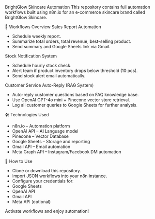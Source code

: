 BrightGlow Skincare Automation
This repository contains full automation workflows built using n8n.io for an e-commerce skincare brand called BrightGlow Skincare.

📂 Workflows Overview
Sales Report Automation
- Schedule weekly report.
- Summarize total orders, total revenue, best-selling product.
- Send summary and Google Sheets link via Gmail.

Stock Notification System
- Schedule hourly stock check.
- Alert team if product inventory drops below threshold (10 pcs).
- Send stock alert email automatically.

Customer Service Auto-Reply (RAG System)
- Auto-reply customer questions based on FAQ knowledge base.
- Use OpenAI GPT-4o mini + Pinecone vector store retrieval.
- Log all customer queries to Google Sheets for further analysis.

🛠️ Technologies Used
- n8n.io – Automation platform
- OpenAI API – AI Language model
- Pinecone – Vector Database
- Google Sheets – Storage and reporting
- Gmail API – Email automation
- Meta Graph API – Instagram/Facebook DM automation

🚀 How to Use
- Clone or download this repository.
- Import JSON workflows into your n8n instance.
- Configure your credentials for:
- Google Sheets
- OpenAI API
- Gmail API
- Meta API (optional)

Activate workflows and enjoy automation!
